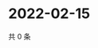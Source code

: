 # 2022-02-15

共 0 条

<!-- BEGIN WEIBO -->
<!-- 最后更新时间 Tue Feb 15 2022 02:13:11 GMT+0800 (China Standard Time) -->

<!-- END WEIBO -->

